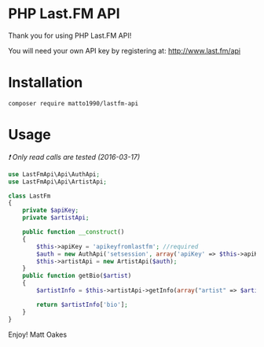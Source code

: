 PHP Last.FM API
===============
Thank you for using PHP Last.FM API!

You will need your own API key by registering at: http://www.last.fm/api

# Installation
`composer require matto1990/lastfm-api`

# Usage
_:exclamation: Only read calls are tested (2016-03-17)_
```php
use LastFmApi\Api\AuthApi;
use LastFmApi\Api\ArtistApi;

class LastFm
{
    private $apiKey;
    private $artistApi;

    public function __construct()
    {
        $this->apiKey = 'apikeyfromlastfm'; //required
        $auth = new AuthApi('setsession', array('apiKey' => $this->apiKey));
        $this->artistApi = new ArtistApi($auth);
    }
    public function getBio($artist)
    {
        $artistInfo = $this->artistApi->getInfo(array("artist" => $artist));

        return $artistInfo['bio'];
    }	
}
``` 

Enjoy!
Matt Oakes
